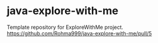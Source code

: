 # java-explore-with-me
Template repository for ExploreWithMe project.
https://github.com/Rohma999/java-explore-with-me/pull/5
